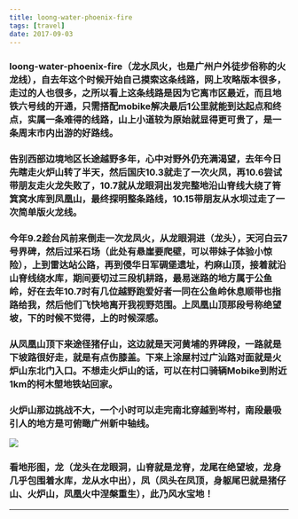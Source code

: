 ```yaml
---
title: loong-water-phoenix-fire
tags: [travel]
date: 2017-09-03
---
```


### loong-water-phoenix-fire（龙水凤火，也是广州户外徒步俗称的火龙线），自去年这个时候开始自己摸索这条线路，网上攻略版本很多，走过的人也很多，之所以看上这条线路是因为它离市区最近，而且地铁六号线的开通，只需搭配mobike解决最后1公里就能到达起点和终点，实属一条难得的线路，山上小道较为原始就显得更可贵了，是一条周末市内出游的好路线。

### 告别西部边境地区长途越野多年，心中对野外仍充满渴望，去年今日先瞎走火炉山转了半天，然后国庆10.3就走了一次火凤，再10.6尝试带朋友走火龙失败了，10.7就从龙眼洞出发完整地沿山脊线大绕了筲箕窝水库到凤凰山，最终探明整条路线，10.15带朋友从水坝过走了一次简单版火龙线。

### 今年9.2趁台风前来倒走一次龙凤火，从龙眼洞进（龙头），天河白云7号界碑，然后过采石场（此处有悬崖要爬壁，可以带妹子体验小惊险），上到雷达站公路，再到侵华日军碉堡遗址，杓麻山顶，接着就沿山脊线绕水库，期间要切过三段机耕路，最易迷路的地方属于公鱼岭，好在去年10.7时有几位越野跑爱好者一同在公鱼岭休息顺带也指路给我，然后他们飞快地离开我视野范围。上凤凰山顶那段号称绝望坡，下的时候不觉得，上的时候深感。

### 从凤凰山顶下来途径猪仔山，这边就是天河黄埔的界碑段，一路就是下坡路很好走，就是有点伤膝盖。下来上涂屋村过广汕路对面就是火炉山东北门入口。不想走火炉山的话，可以在村口骑辆Mobike到附近1km的柯木塱地铁站回家。

### 火炉山那边挑战不大，一个小时可以走完南北穿越到岑村，南段最吸引人的地方是可俯瞰广州新中轴线。

![](http://wx1.sinaimg.cn/mw1024/67804861gy1fj6u5u371pj21kw23uk6d.jpg)

### 看地形图，龙（龙头在龙眼洞，山脊就是龙脊，龙尾在绝望坡，龙身几乎包围着水库，龙从水中出），凤（凤头在凤顶，身躯尾巴就是猪仔山、火炉山，凤凰火中涅槃重生），此乃风水宝地！

* * *
